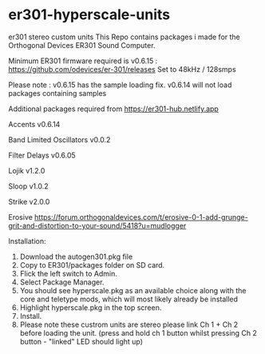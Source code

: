 # er301-hyperscale-units
er301 stereo custom units
This Repo contains packages i made for the Orthogonal Devices ER301 Sound Computer.

Minimum ER301 firmware required is v0.6.15 : https://github.com/odevices/er-301/releases
Set to 48kHz / 128smps

Please note : v0.6.15 has the sample loading fix. 
v0.6.14 will not load packages containing samples

Additional packages required from https://er301-hub.netlify.app

Accents v0.6.14

Band Limited Oscillators v0.0.2

Filter Delays v0.6.05

Lojik v1.2.0

Sloop v1.0.2

Strike v2.0.0

Erosive https://forum.orthogonaldevices.com/t/erosive-0-1-add-grunge-grit-and-distortion-to-your-sound/5418?u=mudlogger

Installation:

1. Download the autogen301.pkg file
2. Copy to ER301/packages folder on SD card.
3. Flick the left switch to Admin.
4. Select Package Manager.
5. You should see hyperscale.pkg as an available choice along with the core and teletype mods, which will most likely already be installed
6. Highlight hyperscale.pkg in the top screen.
7. Install.
8. Please note these custrom units are stereo please link Ch 1 + Ch 2 before loading the unit. (press and hold ch 1 button whilst pressing Ch 2 button - "linked" LED should light up)
